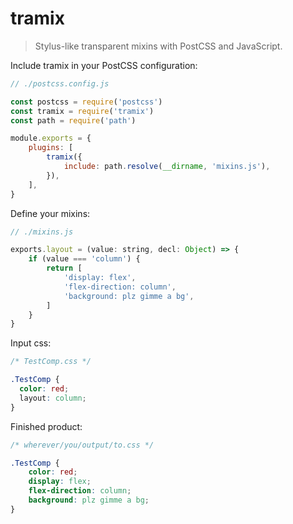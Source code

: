 # tramix

> Stylus-like transparent mixins with PostCSS and JavaScript.

Include tramix in your PostCSS configuration:

```javascript
// ./postcss.config.js

const postcss = require('postcss')
const tramix = require('tramix')
const path = require('path')

module.exports = {
    plugins: [
        tramix({
            include: path.resolve(__dirname, 'mixins.js'),
        }),
    ],
}
```

Define your mixins:

```javascript
// ./mixins.js

exports.layout = (value: string, decl: Object) => {
	if (value === 'column') {
		return [
			'display: flex',
			'flex-direction: column',
			'background: plz gimme a bg',
		]
	}
}
```

Input css:

```css
/* TestComp.css */

.TestComp {
  color: red;
  layout: column;
}
```

Finished product:

```css
/* wherever/you/output/to.css */

.TestComp {
	color: red;
	display: flex;
	flex-direction: column;
	background: plz gimme a bg;
}
```
